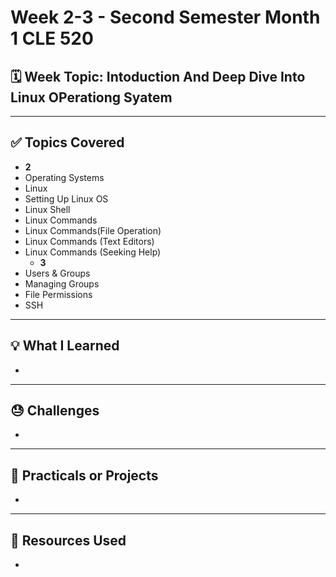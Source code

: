# Week 2-3 - Second Semester Month 1 CLE 520

## 🗓️ Week Topic: Intoduction And Deep Dive Into Linux OPerationg Syatem

---

## ✅ Topics Covered
  - **2**
- Operating Systems
- Linux
- Setting Up Linux OS
- Linux Shell
- Linux Commands
- Linux Commands(File Operation)
- Linux Commands (Text Editors)
- Linux Commands (Seeking Help)
  - **3**
- Users & Groups
- Managing Groups
- File Permissions
- SSH
---

## 💡 What I Learned
- 

---

## 😓 Challenges
- 

---

## 🧪 Practicals or Projects
- 

---

## 🔗 Resources Used
- 
